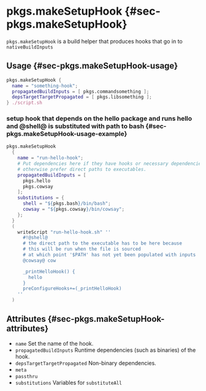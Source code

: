 # pkgs.makeSetupHook {#sec-pkgs.makeSetupHook}

`pkgs.makeSetupHook` is a build helper that produces hooks that go in to `nativeBuildInputs`

## Usage {#sec-pkgs.makeSetupHook-usage}

```nix
pkgs.makeSetupHook {
  name = "something-hook";
  propagatedBuildInputs = [ pkgs.commandsomething ];
  depsTargetTargetPropagated = [ pkgs.libsomething ];
} ./script.sh
```

### setup hook that depends on the hello package and runs hello and @shell@ is substituted with path to bash {#sec-pkgs.makeSetupHook-usage-example}

```nix
pkgs.makeSetupHook
  {
    name = "run-hello-hook";
    # Put dependencies here if they have hooks or necessary dependencies propagated
    # otherwise prefer direct paths to executables.
    propagatedBuildInputs = [
      pkgs.hello
      pkgs.cowsay
    ];
    substitutions = {
      shell = "${pkgs.bash}/bin/bash";
      cowsay = "${pkgs.cowsay}/bin/cowsay";
    };
  }
  (
    writeScript "run-hello-hook.sh" ''
      #!@shell@
      # the direct path to the executable has to be here because
      # this will be run when the file is sourced
      # at which point '$PATH' has not yet been populated with inputs
      @cowsay@ cow

      _printHelloHook() {
        hello
      }
      preConfigureHooks+=(_printHelloHook)
    ''
  )
```

## Attributes {#sec-pkgs.makeSetupHook-attributes}

* `name` Set the name of the hook.
* `propagatedBuildInputs` Runtime dependencies (such as binaries) of the hook.
* `depsTargetTargetPropagated` Non-binary dependencies.
* `meta`
* `passthru`
* `substitutions` Variables for `substituteAll`

